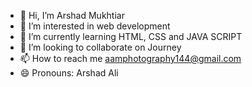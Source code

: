 - 👋 Hi, I’m Arshad Mukhtiar
- 👀 I’m interested in web development
- 🌱 I’m currently learning HTML, CSS and JAVA SCRIPT
- 💞️ I’m looking to collaborate on Journey
- 📫 How to reach me aamphotography144@gmail.com
- 😄 Pronouns: Arshad Ali

<!---
a1developer110/a1developer110 is a ✨ special ✨ repository because its `README.md` (this file) appears on your GitHub profile.
You can click the Preview link to take a look at your changes.
--->
